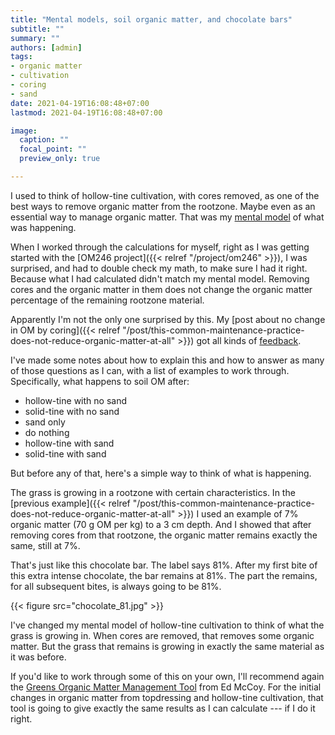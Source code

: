 ```yaml
---
title: "Mental models, soil organic matter, and chocolate bars"
subtitle: ""
summary: ""
authors: [admin]
tags: 
- organic matter
- cultivation
- coring
- sand
date: 2021-04-19T16:08:48+07:00
lastmod: 2021-04-19T16:08:48+07:00

image:
  caption: ""
  focal_point: ""
  preview_only: true

---
```


I used to think of hollow-tine cultivation, with cores removed, as one of the best ways to remove organic matter from the rootzone. Maybe even as an essential way to manage organic matter. That was my [mental model](https://en.wikipedia.org/wiki/Mental_model) of what was happening. 

When I worked through the calculations for myself, right as I was getting started with the [OM246 project]({{< relref "/project/om246" >}}), I was surprised, and had to double check my math, to make sure I had it right. Because what I had calculated didn't match my mental model. Removing cores and the organic matter in them does not change the organic matter percentage of the remaining rootzone material. 

Apparently I'm not the only one surprised by this. My [post about no change in OM by coring]({{< relref "/post/this-common-maintenance-practice-does-not-reduce-organic-matter-at-all" >}}) got all kinds of [feedback](https://twitter.com/asianturfgrass/status/1369628133314400265).

I've made some notes about how to explain this and how to answer as many of those questions as I can, with a list of examples to work through. Specifically, what happens to soil OM after:

* hollow-tine with no sand
* solid-tine with no sand
* sand only
* do nothing
* hollow-tine with sand
* solid-tine with sand

But before any of that, here's a simple way to think of what is happening.

The grass is growing in a rootzone with certain characteristics. In the [previous example]({{< relref "/post/this-common-maintenance-practice-does-not-reduce-organic-matter-at-all" >}}) I used an example of 7% organic matter (70 g OM per kg) to a 3 cm depth. And I showed that after removing cores from that rootzone, the organic matter remains exactly the same, still at 7%. 

That's just like this chocolate bar. The label says 81%. After my first bite of this extra intense chocolate, the bar remains at 81%. The part the remains, for all subsequent bites, is always going to be 81%. 

{{< figure src="chocolate_81.jpg" >}}

I've changed my mental model of hollow-tine cultivation to think of what the grass is growing in. When cores are removed, that removes some organic matter. But the grass that remains is growing in exactly the same material as it was before. 

If you'd like to work through some of this on your own, I'll recommend again the [Greens Organic Matter Management Tool](https://buckeyeturf.osu.edu/organicmattertool) from Ed McCoy. For the initial changes in organic matter from topdressing and hollow-tine cultivation, that tool is going to give exactly the same results as I can calculate --- if I do it right. 
